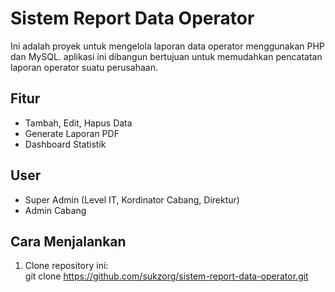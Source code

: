 # Sistem Report Data Operator

Ini adalah proyek untuk mengelola laporan data operator menggunakan PHP dan MySQL.
aplikasi ini dibangun bertujuan untuk memudahkan pencatatan laporan operator suatu perusahaan. 

## Fitur
- Tambah, Edit, Hapus Data
- Generate Laporan PDF
- Dashboard Statistik

## User
- Super Admin (Level IT, Kordinator Cabang, Direktur) 
- Admin Cabang 

## Cara Menjalankan
1. Clone repository ini:  
   git clone https://github.com/sukzorg/sistem-report-data-operator.git

